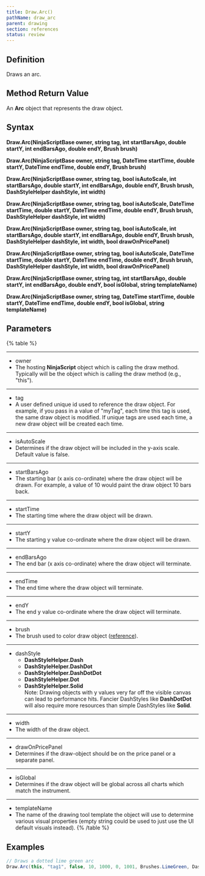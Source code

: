 ```yaml
---
title: Draw.Arc()
pathName: draw_arc
parent: drawing
section: references
status: review
---
```


## Definition

Draws an arc.

## Method Return Value

An **Arc** object that represents the draw object.

## Syntax

**Draw.Arc(NinjaScriptBase owner, string tag, int startBarsAgo, double startY, int endBarsAgo, double endY, Brush brush)**  

**Draw.Arc(NinjaScriptBase owner, string tag, DateTime startTime, double startY, DateTime endTime, double endY, Brush brush)**  

**Draw.Arc(NinjaScriptBase owner, string tag, bool isAutoScale, int startBarsAgo, double startY, int endBarsAgo, double endY, Brush brush, DashStyleHelper dashStyle, int width)**  

**Draw.Arc(NinjaScriptBase owner, string tag, bool isAutoScale, DateTime startTime, double startY, DateTime endTime, double endY, Brush brush, DashStyleHelper dashStyle, int width)**  

**Draw.Arc(NinjaScriptBase owner, string tag, bool isAutoScale, int startBarsAgo, double startY, int endBarsAgo, double endY, Brush brush, DashStyleHelper dashStyle, int width, bool drawOnPricePanel)**  

**Draw.Arc(NinjaScriptBase owner, string tag, bool isAutoScale, DateTime startTime, double startY, DateTime endTime, double endY, Brush brush, DashStyleHelper dashStyle, int width, bool drawOnPricePanel)**  

**Draw.Arc(NinjaScriptBase owner, string tag, int startBarsAgo, double startY, int endBarsAgo, double endY, bool isGlobal, string templateName)**  

**Draw.Arc(NinjaScriptBase owner, string tag, DateTime startTime, double startY, DateTime endTime, double endY, bool isGlobal, string templateName)**

## Parameters

{% table %}

---

* owner
* The hosting **NinjaScript** object which is calling the draw method. Typically will be the object which is calling the draw method (e.g., "this").

---

* tag
* A user defined unique id used to reference the draw object. For example, if you pass in a value of "myTag", each time this tag is used, the same draw object is modified. If unique tags are used each time, a new draw object will be created each time.

---

* isAutoScale
* Determines if the draw object will be included in the y-axis scale. Default value is false.

---

* startBarsAgo
* The starting bar (x axis co-ordinate) where the draw object will be drawn. For example, a value of 10 would paint the draw object 10 bars back.

---

* startTime
* The starting time where the draw object will be drawn.

---

* startY
* The starting y value co-ordinate where the draw object will be drawn.

---

* endBarsAgo
* The end bar (x axis co-ordinate) where the draw object will terminate.

---

* endTime
* The end time where the draw object will terminate.

---

* endY
* The end y value co-ordinate where the draw object will terminate.

---

* brush
* The brush used to color draw object ([reference](brushes)).

---

* dashStyle
  * **DashStyleHelper.Dash**
  * **DashStyleHelper.DashDot**
  * **DashStyleHelper.DashDotDot**
  * **DashStyleHelper.Dot**
  * **DashStyleHelper.Solid**  
  Note: Drawing objects with y values very far off the visible canvas can lead to performance hits. Fancier DashStyles like **DashDotDot** will also require more resources than simple DashStyles like **Solid**.

---

* width
* The width of the draw object.

---

* drawOnPricePanel
* Determines if the draw-object should be on the price panel or a separate panel.

---

* isGlobal
* Determines if the draw object will be global across all charts which match the instrument.

---

* templateName
* The name of the drawing tool template the object will use to determine various visual properties (empty string could be used to just use the UI default visuals instead).
{% /table %}

## Examples

```csharp
// Draws a dotted lime green arc  
Draw.Arc(this, "tag1", false, 10, 1000, 0, 1001, Brushes.LimeGreen, DashStyleHelper.Dot, 2);
```
